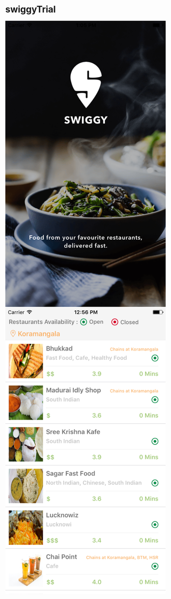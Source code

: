 # swiggyTrial
![Alt text](https://github.com/deepakraj27/swiggyTrial/blob/master/ScreenShots/SplashScreen.png "Splash Screen")
![Alt text](https://github.com/deepakraj27/swiggyTrial/blob/master/ScreenShots/iPhone6s.png "First Screen")
